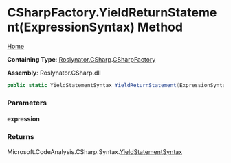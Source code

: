 # CSharpFactory\.YieldReturnStatement\(ExpressionSyntax\) Method

[Home](../../../../README.md)

**Containing Type**: [Roslynator.CSharp](../../README.md)\.[CSharpFactory](../README.md)

**Assembly**: Roslynator\.CSharp\.dll

```csharp
public static YieldStatementSyntax YieldReturnStatement(ExpressionSyntax expression)
```

### Parameters

#### expression





### Returns

Microsoft\.CodeAnalysis\.CSharp\.Syntax\.[YieldStatementSyntax](https://docs.microsoft.com/en-us/dotnet/api/microsoft.codeanalysis.csharp.syntax.yieldstatementsyntax)


